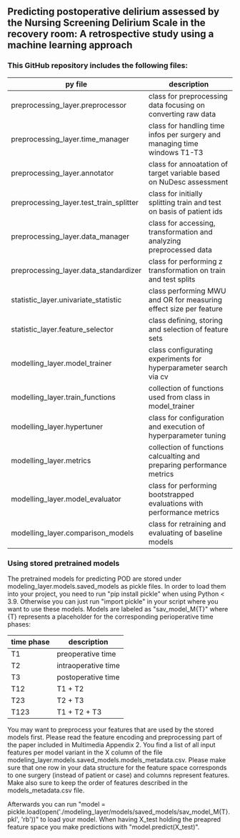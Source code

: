## Predicting postoperative delirium assessed by the Nursing Screening Delirium Scale in the recovery room: A retrospective study using a machine learning approach

### This GitHub repository includes the following files:

|py file|description|
|--|--|
| preprocessing_layer.preprocessor | class for preprocessing data focusing on converting raw data |
| preprocessing_layer.time_manager | class for handling time infos per surgery and managing time windows T1-T3 |
| preprocessing_layer.annotator | class for annoatation of target variable based on NuDesc assessment |
| preprocessing_layer.test_train_splitter | class for initially splitting train and test on basis of patient ids |
| preprocessing_layer.data_manager | class for accessing, transformation and analyzing preprocessed data |
| preprocessing_layer.data_standardizer | class for performing z transformation on train and test splits |
| statistic_layer.univariate_statistic | class performing MWU and OR for measuring effect size per feature |
| statistic_layer.feature_selector | class defining, storing and selection of feature sets |
| modelling_layer.model_trainer | class configurating experiments for hyperparameter search via cv |
| modelling_layer.train_functions | collection of functions used from class in model_trainer |
| modelling_layer.hypertuner | class for configuration and execution of hyperparameter tuning |
| modelling_layer.metrics | collection of functions calcualting and preparing performance metrics |
| modelling_layer.model_evaluator | class for performing bootstrapped evaluations with performance metrics |
| modelling_layer.comparison_models | class for retraining and evaluating of baseline models|


### Using stored pretrained models

The pretrained models for predicting POD are stored under modeling_layer.models.saved_models as pickle files. In order to load them into your project, you need to run "pip install pickle" when using Python < 3.9. Otherwise you can just run "import pickle" in your script where you want to use these models. Models are labeled as "sav_model_M{T}" where {T} represents a placeholder for the corresponding perioperative time phases:

|time phase| description |
|--|--|
|T1 | preoperative time |
|T2 | intraoperative time |
|T3 | postoperative time |
|T12 | T1 + T2 |
|T23 | T2 + T3 |
|T123 | T1 + T2 + T3 |

You may want to preprocess your features that are used by the stored models first. Please read the feature encoding and preprocessing part of the paper included in Multimedia Appendix 2. You find a list of all input features per model variant in the X column of the file  modeling_layer.models.saved_models.models_metadata.csv. Please make sure that one row in your data structure for the feature space corresponds to one surgery (instead of patient or case) and columns represent features. Make also sure to keep the order of features described in the models_metadata.csv file. 

Afterwards you can run "model = pickle.load(open('./modeling_layer/models/saved_models/sav_model_M{T}.pkl', 'rb'))" to load your model. When having X_test holding the preapred feature space you make predictions with "model.predict(X_test)".
